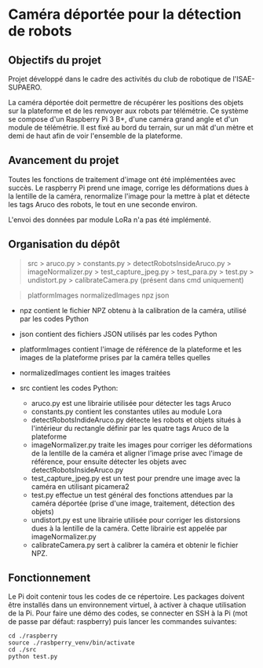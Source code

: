 # Caméra déportée pour la détection de robots

## Objectifs du projet

Projet développé dans le cadre des activités du club de robotique de l'ISAE-SUPAERO.

La caméra déportée doit permettre de récupérer les positions des objets sur la plateforme et de les renvoyer aux robots par télémétrie.
Ce système se compose d'un Raspberry Pi 3 B+, d'une caméra grand angle et d'un module de télémétrie. Il est fixé au bord du terrain, sur un mât d'un mètre et demi de haut afin de voir l'ensemble de la plateforme.

## Avancement du projet

Toutes les fonctions de traitement d'image ont été implémentées avec succès. Le raspberry Pi prend une image, corrige les déformations dues à la lentille de la caméra, renormalize l'image pour la mettre à plat et détecte les tags Aruco des robots, le tout en une seconde environ.

L'envoi des données par module LoRa n'a pas été implémenté.

## Organisation du dépôt

> src               > aruco.py
                    > constants.py
                    > detectRobotsInsideAruco.py
                    > imageNormalizer.py
                    > test_capture_jpeg.py
                    > test_para.py
                    > test.py
                    > undistort.py
                    > calibrateCamera.py (présent dans cmd uniquement)
                
> platformImages
> normalizedImages
> npz
> json

- npz contient le fichier NPZ obtenu à la calibration de la caméra, utilisé par les codes Python

- json contient des fichiers JSON utilisés par les codes Python  

- platformImages contient l'image de référence de la plateforme et les images de la plateforme prises par la caméra telles quelles

- normalizedImages contient les images traitées

- src contient les codes Python:
    - aruco.py est une librairie utilisée pour détecter les tags Aruco
    - constants.py contient les constantes utiles au module Lora
    - detectRobotsIndideAruco.py détecte les robots et objets situés à l'intérieur du rectangle définir par les quatre tags Aruco de la plateforme
    - imageNormalizer.py traite les images pour corriger les déformations de la lentille de la caméra et aligner l'image prise avec l'image de référence, pour ensuite détecter les objets avec detectRobotsInsideAruco.py
    - test_capture_jpeg.py est un test pour prendre une image avec la caméra en utilisant picamera2
    - test.py effectue un test général des fonctions attendues par la caméra déportée (prise d'une image, traitement, détection des objets)
    - undistort.py est une librairie utilisée pour corriger les distorsions dues à la lentille de la caméra. Cette librairie est appelée par imageNormalizer.py
    - calibrateCamera.py sert à calibrer la caméra et obtenir le fichier NPZ.

## Fonctionnement

Le Pi doit contenir tous les codes de ce répertoire. Les packages doivent être installés dans un environnement virtuel, à activer à chaque utilisation de la Pi. Pour faire une démo des codes, se connecter en SSH à la Pi (mot de passe par défaut: raspberry) puis lancer les commandes suivantes:

```
cd ./raspberry
source ./rasbperry_venv/bin/activate
cd ./src
python test.py
```